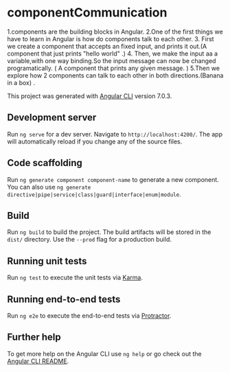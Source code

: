 # componentCommunication
1.components are the building blocks in Angular.
2.One of the first things we have to learn in Angular is how do components talk to each other.
3. First we create a component that accepts an fixed input, and prints it out.(A component that just prints "hello world" .)
4. Then, we make the input aa a variable,with one way binding.So the input message can now be changed programatically.
    ( A component that prints any given message. )
5.Then we explore how 2 components can talk to each other in both directions.(Banana in a box) .

This project was generated with [Angular CLI](https://github.com/angular/angular-cli) version 7.0.3.

## Development server

Run `ng serve` for a dev server. Navigate to `http://localhost:4200/`. The app will automatically reload if you change any of the source files.

## Code scaffolding

Run `ng generate component component-name` to generate a new component. You can also use `ng generate directive|pipe|service|class|guard|interface|enum|module`.

## Build

Run `ng build` to build the project. The build artifacts will be stored in the `dist/` directory. Use the `--prod` flag for a production build.

## Running unit tests

Run `ng test` to execute the unit tests via [Karma](https://karma-runner.github.io).

## Running end-to-end tests

Run `ng e2e` to execute the end-to-end tests via [Protractor](http://www.protractortest.org/).

## Further help

To get more help on the Angular CLI use `ng help` or go check out the [Angular CLI README](https://github.com/angular/angular-cli/blob/master/README.md).
